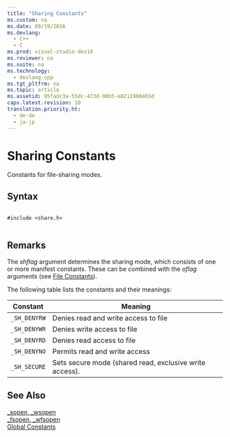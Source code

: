 ```yaml
---
title: "Sharing Constants"
ms.custom: na
ms.date: 09/19/2016
ms.devlang: 
  - C++
  - C
ms.prod: visual-studio-dev14
ms.reviewer: na
ms.suite: na
ms.technology: 
  - devlang-cpp
ms.tgt_pltfrm: na
ms.topic: article
ms.assetid: 95fadc3a-55dc-473d-98b5-e8211900465d
caps.latest.revision: 10
translation.priority.ht: 
  - de-de
  - ja-jp
---
```

# Sharing Constants
Constants for file-sharing modes.  
  
## Syntax  
  
```  
  
#include <share.h>  
  
```  
  
## Remarks  
 The *shflag* argument determines the sharing mode, which consists of one or more manifest constants. These can be combined with the *oflag* arguments (see [File Constants](../vs140/File-Constants.md)).  
  
 The following table lists the constants and their meanings:  
  
|Constant|Meaning|  
|--------------|-------------|  
|`_SH_DENYRW`|Denies read and write access to file|  
|`_SH_DENYWR`|Denies write access to file|  
|`_SH_DENYRD`|Denies read access to file|  
|`_SH_DENYNO`|Permits read and write access|  
|`_SH_SECURE`|Sets secure mode (shared read, exclusive write access).|  
  
## See Also  
 [_sopen, _wsopen](../vs140/_sopen--_wsopen.md)   
 [_fsopen, _wfsopen](../Topic/_fsopen,%20_wfsopen.md)   
 [Global Constants](../vs140/Global-Constants.md)